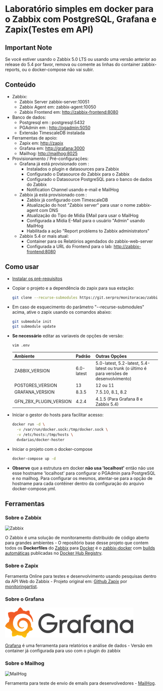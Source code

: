 # Laboratório simples em docker para o Zabbix com PostgreSQL, Grafana e Zapix(Testes em API)

## Important Note

Se você estiver usando o Zabbix 5.0 LTS ou usando uma versão anterior ao release do 5.4 por favor, remova ou comente as linhas do container zabbix-reports, ou o docker-compose não vai subir.

## Conteúdo

- Zabbix:
  - Zabbix Server zabbix-server:10051
  - Zabbix Agent em: zabbix-agent:10050
  - Zabbix Frontend em: [http://zabbix-frontend:8080](http://zabbix-frontend:8080)
- Banco de dados:
  - Postgresql em : postgresql:5432
  - PGAdmin em : [http://pgadmin:5050](http://pgadmin:5050)
  - Extensão TimescaleDB instalada
- Ferramentas de apoio:
  - Zapix em: [http://zapix](http://zap)
  - Grafana em: [http://grafana:3000](http://grafana:3000)
  - Mailhog: [http://mailhog:8025](http://mailhog:8025)
- Provisionamento / Pré-configurações:
  - Grafana já está provisionado com :
    - Instalados o plugin e datasources para Zabbix
    - Configurado o Datasource do Zabbix para o Zabbix
    - Configurado o Datasource PostgreSQL para o banco de dados do Zabbix
    - Notification Channel usando e-mail e MailHog
  - Zabbix já está provisionado com :
    - Zabbix já configurado com TimescaleDB
    - Atualização do host "Zabbix server" para usar o nome zabbix-agent com DNS
    - Atualização do Tipo de Mídia EMail para usar o MailHog
    - Configurada a Mídia E-Mail para o usuário "Admin" usando MailHog
    - Habilitada a ação "Report problems to Zabbix administrators"
  - Zabbix 5.4 or mais atual:
    - Container para os Relatórios agendados do zabbix-web-server
    - Configurada a URL do Frontend para o lab: [http://zabbix-frontend:8080](http://zabbix-frontend:8080)

## Como usar

- [Instalar os pré-requisitos](./REQUIREMENTS.md)
- Copiar o projeto e a dependência do zapix para sua estação:

  ```sh
  git clone --recurse-submodules https://git.serpro/monitoracao/zabbix-lab.git
  ```

- Em caso de esquecimento do parâmetro "--recurse-submodules" acima, ative o zapix usando os comandos abaixo:

  ```sh
  git submodule init
  git submodule update
  ```

- **Se necessário** editar as variaveis de opções de versão:

  ```sh
  vim .env
  ```

  | Ambiente         | Padrão     | Outras Opções |
  | ---------------- | ---------- | ------------- |
  | ZABBIX_VERSION   | 6.0-latest | 5.0-latest, 5.2-latest, 5.4-latest ou trunk (o último é para versões de desenvolvimento)||
  | POSTGRES_VERSION | 13         | 12 ou 11 |
  | GRAFANA_VERSION   | 8.3.5 | 7.5.10, 8.1, 8.2
  | GFN_ZBX_PLUGIN_VERSION | 4.2.4         | 4.1.5 (Para Grafana 8 e Zabbix 5.4) |

- Iniciar o gestor do hosts para facilitar acesso:

  ```sh
  docker run -d \
    -v /var/run/docker.sock:/tmp/docker.sock \
    -v /etc/hosts:/tmp/hosts \
    dvdarias/docker-hoster
  ```

- Iniciar o projeto com o docker-compose

  ```sh
  docker-compose up -d
  ```

- **Observe** que a estrutura em docker **não usa 'localhost'** então não use esse hostname 'localhost' para configurar o PGAdmin para PostgreSQL e no mailhog. Para configurar os mesmos, atentar-se para a opção de hostname para cada contêiner dentro da configuração do arquivo docker-compose.yml.

## Ferramentas

### Sobre o Zabbix

![Zabbix](https://assets.zabbix.com/img/logo/zabbix_logo_500x131.png)

O Zabbix é uma solução de monitoramento distribuído de código aberto para grandes ambientes - O repositório base desse projeto que contem todos os **Dockerfiles** do [Zabbix](https://zabbix.com/) para [Docker](https://www.docker.com/) é o [zabbix-docker](https://github.com/zabbix/zabbix-docker) com [builds automáticas](https://registry.hub.docker.com/u/zabbix/) publicadas no [Docker Hub Registry](https://registry.hub.docker.com/).

### Sobre o Zapix

Ferramenta Online para testes e desenvolvimento usando pesquisas dentro da API Web do Zabbix - Projeto original em: [Github Zapix](https://github.com/monitoringartist/zapix) por [monitoringartist](https://monitoringartist.com/).

### Sobre o Grafana

![Grafana](https://raw.githubusercontent.com/grafana/grafana/master/docs/logo-horizontal.png)

[Grafana](https://grafana.com) é uma ferramenta para relatórios e análise de dados - Versão em container já configurada para uso com o plugin do zabbix

### Sobre o Mailhog

![MailHog](https://raw.githubusercontent.com/mailhog/MailHog-UI/master/assets/images/hog.png)

Ferramenta para teste de envio de emails para desenvolvedores - [MailHog](https://github.com/mailhog/MailHog).
